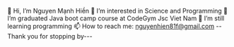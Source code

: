 👋 Hi, I’m Nguyen Mạnh Hiền
👀 I’m interested in Science and Programming
🌱 I’m graduated Java boot camp course at CodeGym Jsc Viet Nam
🌱 I’m still learning programming
📫 How to reach me: nguyenhien81f@gmail.com
--Thank you for stopping by---

<!--
**NguyenManhHien12797/NguyenManhHien12797** is a ✨ _special_ ✨ repository because its `README.md` (this file) appears on your GitHub profile.

Here are some ideas to get you started:

- 🔭 I’m currently working on ...
- 🌱 I’m currently learning ...
- 👯 I’m looking to collaborate on ...
- 🤔 I’m looking for help with ...
- 💬 Ask me about ...
- 📫 How to reach me: ...
- 😄 Pronouns: ...
- ⚡ Fun fact: ...
-->
